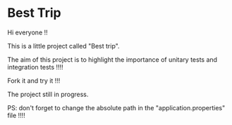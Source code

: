 # Best Trip

Hi everyone !!

This is a little project called "Best trip".

The aim of this project is to highlight the importance of unitary tests and integration tests !!!!

Fork it and try it !!!

The project still in progress.

PS: don't forget to change the absolute path in the "application.properties" file !!!!